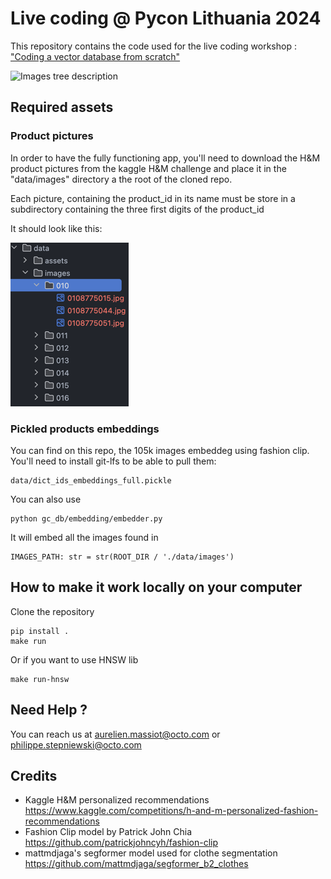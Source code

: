 # Live coding @ Pycon Lithuania 2024
This repository contains the code used for the live coding workshop : ["Coding a vector database from scratch"](https://pycon.lt/2024/talks/VTKGSM)

![Images tree description](data/assets/demo.gif)

## Required assets

### Product pictures

In order to have the fully functioning app, you'll need to download the H&M product pictures
from the kaggle H&M challenge and place it in the "data/images" directory a the root of the cloned 
repo.

Each picture, containing the product_id in its name must be store in a subdirectory containing the
three first digits of the product_id

It should look like this:

![Images tree description](data/assets/tree.png)

### Pickled products embeddings

You can find on this repo, the 105k images embeddeg using fashion clip. 
You'll need to install git-lfs to be able to pull them:

    data/dict_ids_embeddings_full.pickle

You can also use 

    python gc_db/embedding/embedder.py

It will embed all the images found in 

    IMAGES_PATH: str = str(ROOT_DIR / './data/images')


## How to make it work locally on your computer
Clone the repository

    pip install .
    make run 

Or if you want to use HNSW lib
    
    make run-hnsw

## Need Help ? 

You can reach us at aurelien.massiot@octo.com or philippe.stepniewski@octo.com

## Credits

- Kaggle H&M personalized recommendations https://www.kaggle.com/competitions/h-and-m-personalized-fashion-recommendations
- Fashion Clip model by Patrick John Chia https://github.com/patrickjohncyh/fashion-clip
- mattmdjaga's segformer model used for clothe segmentation https://github.com/mattmdjaga/segformer_b2_clothes